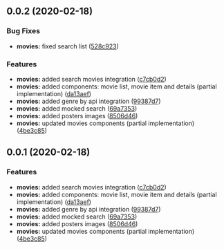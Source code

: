 ## 0.0.2 (2020-02-18)


### Bug Fixes

* **movies:** fixed search list ([528c923](https://github.com/karlaecs/moviesApp/commit/528c923a26767ffb91f7173d6c82fac926b6989c))


### Features

* **movies:** added  search movies integration ([c7cb0d2](https://github.com/karlaecs/moviesApp/commit/c7cb0d2d8443d589b025a3c82e5e9417c1a7d095))
* **movies:** added components: movie list, movie item and details (partial implementation) ([da13aef](https://github.com/karlaecs/moviesApp/commit/da13aefdff6d830e97427ff1adf9b3c16ba301be))
* **movies:** added genre by api integration ([99387d7](https://github.com/karlaecs/moviesApp/commit/99387d76a79de6af8679f391adf78d117c01f594))
* **movies:** added mocked search ([69a7353](https://github.com/karlaecs/moviesApp/commit/69a735378f38e03b0a4365280a879c6f6174219a))
* **movies:** added posters images ([8506d46](https://github.com/karlaecs/moviesApp/commit/8506d4681dfc948bc7c3d609767c12f366570e17))
* **movies:** updated movies components (partial implementation) ([4be3c85](https://github.com/karlaecs/moviesApp/commit/4be3c858495cb9b8c1769fbf6e5062508d8e76c5))



## 0.0.1 (2020-02-18)


### Features

* **movies:** added  search movies integration ([c7cb0d2](https://github.com/karlaecs/moviesApp/commit/c7cb0d2d8443d589b025a3c82e5e9417c1a7d095))
* **movies:** added components: movie list, movie item and details (partial implementation) ([da13aef](https://github.com/karlaecs/moviesApp/commit/da13aefdff6d830e97427ff1adf9b3c16ba301be))
* **movies:** added genre by api integration ([99387d7](https://github.com/karlaecs/moviesApp/commit/99387d76a79de6af8679f391adf78d117c01f594))
* **movies:** added mocked search ([69a7353](https://github.com/karlaecs/moviesApp/commit/69a735378f38e03b0a4365280a879c6f6174219a))
* **movies:** added posters images ([8506d46](https://github.com/karlaecs/moviesApp/commit/8506d4681dfc948bc7c3d609767c12f366570e17))
* **movies:** updated movies components (partial implementation) ([4be3c85](https://github.com/karlaecs/moviesApp/commit/4be3c858495cb9b8c1769fbf6e5062508d8e76c5))



